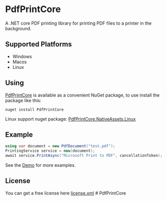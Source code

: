 ﻿# PdfPrintCore

A .NET core PDF printing library for printing PDF files to a printer in the background.

## Supported Platforms
* Windows
* Macos
* Linux

## Using

[PdfPrintCore](https://www.nuget.org/packages/PdfPrintCore)  is available as a convenient NuGet package, to use install the package like this:

```
nuget install PdfPrintCore
```
Linux support nuget package: [PdfPrintCore.NativeAssets.Linux](https://www.nuget.org/packages/PdfPrintCore.NativeAssets.Linux) 
## Example

``` c#
using var document = new PdfDocument("test.pdf");
PrintingService service = new(document);
await service.PrintAsync("Microsoft Print to PDF", cancellationToken);
```
See the [Demo](source/PdfPrintCore.API.Demo) for more examples.

## License

You can get a free license here  [license.xml](source/PdfPrintCore.API.Demo/PdfPrintCore.license.xml) # PdfPrintCore
